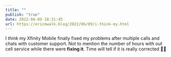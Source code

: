 ```yaml
---
title: ""
publish: "true"
date: 2022-06-09 18:31:45
url: https://ericmwalk.blog/2022/06/09/i-think-my.html
---
```

I *think* my Xfinity Mobile finally fixed my problems after multiple calls and chats with customer support. Not to mention the number of hours with out cell service while there were **fixing it**.  Time will tell if it is really corrected 🤷‍♂️